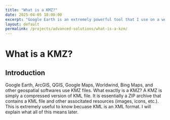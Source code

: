 ```yaml
---
title: "What is a KMZ?"
date: 2025-04-05 18:00:00
excerpt: "Google Earth is an extremely powerful tool that I use on a weekly basis at work. Having an a good understanding of the file type that Google Earth uses can be extremely helpful in unlocking its potenial. In this demonstration I will share how I used my knowledge from web design to customize kmz’s."
layout: default
permalink: /projects/advanced-solutions/what-is-a-kzm/
---
```


# What is a KMZ?

## Introduction

Google Earth, ArcGIS, QGIS, Google Maps, Worldwind, Bing Maps, and other geospatial softwares use KMZ files. What exactly is a KMZ? A KMZ is simply a compressed version of KML file. It is essentially a ZIP archive that contains a KML file and other associtated resources (images, icons, etc.). This is extremely useful to know becuase KML is an XML format. I will explain what all of this means later.
